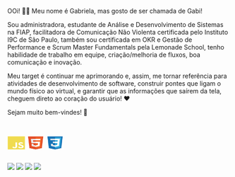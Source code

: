 OOi! 🙋‍♀️
Meu nome é Gabriela, mas gosto de ser chamada de Gabi! 

Sou administradora, estudante de Análise e Desenvolvimento de Sistemas na FIAP, facilitadora de Comunicação Não Violenta certificada pelo Instituto I9C de São Paulo, também sou certificada em OKR e Gestão de Performance e Scrum Master Fundamentals pela Lemonade School, tenho habilidade de trabalho em equipe, criação/melhoria de fluxos, boa comunicação e inovação.

Meu target é continuar me aprimorando e, assim, me tornar referência para atividades de desenvolvimento de software, construir pontes que ligam o mundo físico ao virtual, e garantir que as informações que saírem da tela, cheguem direto ao coração do usuário! ♥

Sejam muito bem-vindes! 🥰

##

  <div style="display: inline_block"><br>
  <img align="center" alt="Gabi-Js" height="30" width="40" src="https://raw.githubusercontent.com/devicons/devicon/master/icons/javascript/javascript-plain.svg">
  <img align="center" alt="Gabi-HTML" height="30" width="40" src="https://raw.githubusercontent.com/devicons/devicon/master/icons/html5/html5-original.svg">
  <img align="center" alt="Gabi-CSS" height="30" width="40" src="https://raw.githubusercontent.com/devicons/devicon/master/icons/css3/css3-original.svg">
  </div>
  
##

  <div>
  <a href="https://instagram.com/gabrielagitzel" target="_blank"><img src="https://img.shields.io/badge/-Instagram-%23E4405F?style=for-the-badge&logo=instagram&logoColor=white" target="_blank"></a>
  <a href = "mailto:gabriela@gabrielagitzel.com"><img src="https://img.shields.io/badge/-Gmail-%23333?style=for-the-badge&logo=gmail&logoColor=white" target="_blank"></a>
  <a href="https://www.linkedin.com/in/gabrielagitzel/" target="_blank"><img src="https://img.shields.io/badge/-LinkedIn-%230077B5?style=for-the-badge&logo=linkedin&logoColor=white" target="_blank"></a>
  <a href="https://api.whatsapp.com/send?phone=5519987024640" target="_blank"><img src="https://img.shields.io/badge/WhatsApp-25D366?style=for-the-badge&logo=whatsapp&logoColor=white" target="_blank"></a>
  </div>








